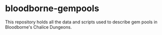 # bloodborne-gempools
This repository holds all the data and scripts used to describe gem pools in Bloodborne's Chalice Dungeons.
